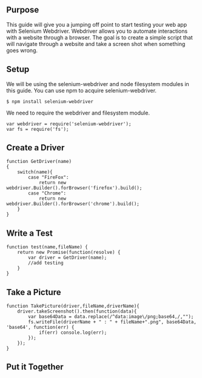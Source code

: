 ## Purpose
This guide will give you a jumping off point to start testing your web app with Selenium Webdriver. Webdriver allows you to automate interactions with a website through a browser. The goal is to create a simple script that will navigate through a website and take a screen shot when something goes wrong.

## Setup
We will be using the selenium-webdriver and node filesystem modules in this guide. You can use npm to acquire selenium-webdriver.

`$ npm install selenium-webdriver`

We need to require the webdriver and filesystem module.

```
var webdriver = require('selenium-webdriver');
var fs = require('fs');
```

## Create a Driver
```
function GetDriver(name)
{
    switch(name){
        case "FireFox":
            return new webdriver.Builder().forBrowser('firefox').build();
        case "Chrome":
            return new webdriver.Builder().forBrowser('chrome').build();
    }
}
```

## Write a Test
```
function test(name,fileName) {
    return new Promise(function(resolve) {
        var driver = GetDriver(name);
        //add testing
    }
}
```

## Take a Picture
```
function TakePicture(driver,fileName,driverName){
    driver.takeScreenshot().then(function(data){
        var base64Data = data.replace(/^data:image\/png;base64,/,"");
        fs.writeFile(driverName + " : " + fileName+".png", base64Data, 'base64', function(err) {
            if(err) console.log(err);
        });
    });
}
```

## Put it Together
